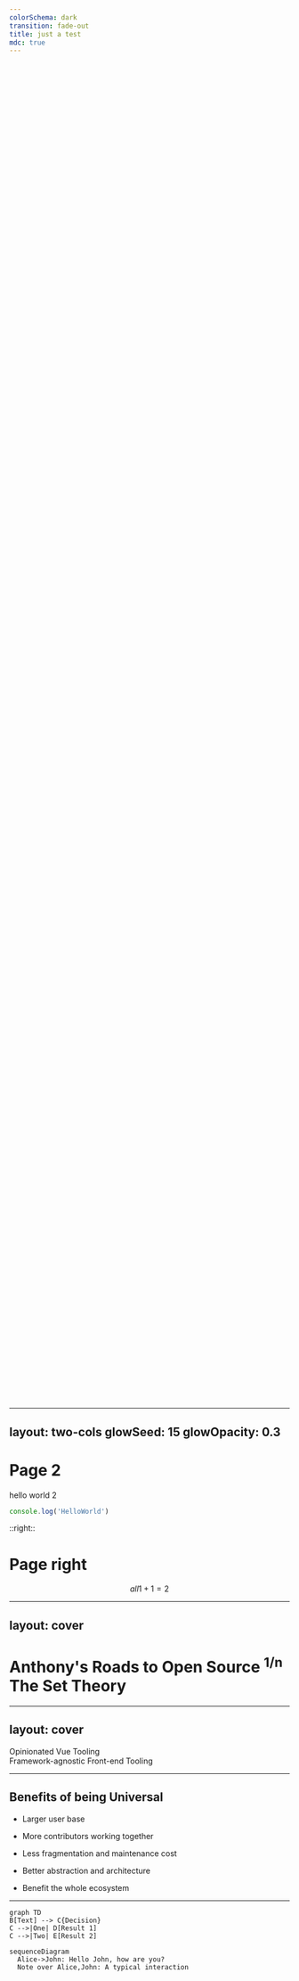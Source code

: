 ```yaml
---
colorSchema: dark
transition: fade-out
title: just a test
mdc: true
---     
```



<div style="display: flex; justify-content: center; align-items: center; height: 60vh;width: 100vh">
  <div style="text-align: center;">
    <img src="/name.svg">
  </div>
</div>


 
---         
layout: two-cols
glowSeed: 15
glowOpacity: 0.3
---

# Page 2        

hello world  2      

```ts {monaco}
console.log('HelloWorld')
```

::right::

# Page right 

$$ {all}
1+1=2
$$

<!-- 一个备注 -->

---  
layout: cover
---

<h1 flex="~ col">
<div text-2xl origin-top-left transition duration-500 :class="$clicks <= 2 ? 'scale-150' : 'op50'">
  <span v-click>Anthony's Roads to </span>
  <span>Open Source </span>
  <sup v-click>1/n</sup>
</div>
<div mt1 forward:delay-300 v-click>The Set Theory</div>
</h1>

---  
layout: cover
---

<div flex="~ col items-center gap-2" text-3xl p4>
  <div v-click="1" :class="$clicks >= 2 ? 'op50 duration-800 scale-90' : ''" transition v-mark.purple.linethrough="2">Opinionated Vue Tooling</div>
  <div v-click="2" text-4xl>Framework-agnostic Front-end Tooling</div>
</div>    

---

## Benefits of being Universal

<div h-100 flex="~ items-center">
<v-clicks>

- Larger user base

- More contributors working together
- Less fragmentation and maintenance cost
- Better abstraction and architecture
- Benefit the whole ecosystem

</v-clicks>
</div>

---     

```mermaid {theme: 'neutral', scale: 0.8}
graph TD
B[Text] --> C{Decision}
C -->|One| D[Result 1]
C -->|Two| E[Result 2]
```     

```mermaid
sequenceDiagram
  Alice->John: Hello John, how are you?
  Note over Alice,John: A typical interaction
``` 